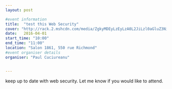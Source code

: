 ```yaml
---
layout: post

#event information
title:  "test this Web Security"
cover: "http://rack.2.mshcdn.com/media/ZgkyMDEyLzEyLzA0L2JiLzl0aGluZ3NidXNpLmNZbi5qcGcKcAl0aHVtYgkxMjAweDYyNyMKZQlqcGc/5d927a64/abc/9-things-businesses-need-to-know-about-web-security-e5e7ae36a9.jpg"
date:   2016-04-01
start_time: "10:00"
end_time: "11:00"
location: "Salon 1861, 550 rue Richmond"
#event organiser details
organiser: "Paul Cuciureanu"


---
```


keep up to date with web security. 
Let me know if you would like to attend.
